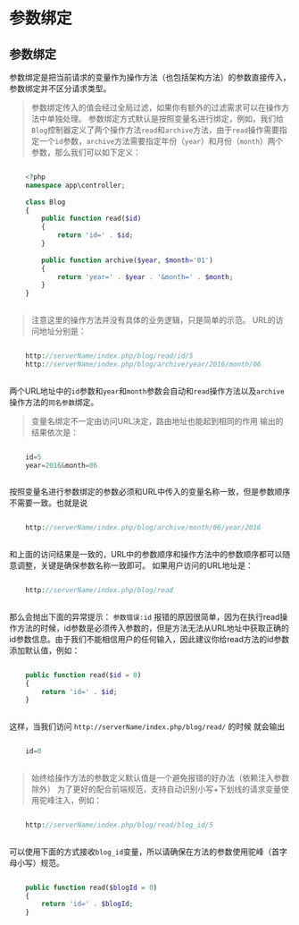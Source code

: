# 参数绑定

## 参数绑定
参数绑定是把当前请求的变量作为操作方法（也包括架构方法）的参数直接传入，参数绑定并不区分请求类型。
> 参数绑定传入的值会经过全局过滤，如果你有额外的过滤需求可以在操作方法中单独处理。
参数绑定方式默认是按照变量名进行绑定，例如，我们给`Blog`控制器定义了两个操作方法`read`和`archive`方法，由于`read`操作需要指定一个`id`参数，`archive`方法需要指定年份（`year`）和月份（`month`）两个参数，那么我们可以如下定义：
```php

    <?php
    namespace app\controller;
    
    class Blog 
    {
        public function read($id)
        {
            return 'id=' . $id;
        }
    
        public function archive($year, $month='01')
        {
            return 'year=' . $year . '&month=' . $month;
        }
    }
    

```
> 注意这里的操作方法并没有具体的业务逻辑，只是简单的示范。
URL的访问地址分别是：
```php

    http://serverName/index.php/blog/read/id/5
    http://serverName/index.php/blog/archive/year/2016/month/06
    

```
两个URL地址中的`id`参数和`year`和`month`参数会自动和`read`操作方法以及`archive`操作方法的`同名参数`绑定。
> 变量名绑定不一定由访问URL决定，路由地址也能起到相同的作用
输出的结果依次是：
```php

    id=5
    year=2016&month=06
    

```
按照变量名进行参数绑定的参数必须和URL中传入的变量名称一致，但是参数顺序不需要一致。也就是说
```php

    http://serverName/index.php/blog/archive/month/06/year/2016
    

```
和上面的访问结果是一致的，URL中的参数顺序和操作方法中的参数顺序都可以随意调整，关键是确保参数名称一致即可。
如果用户访问的URL地址是：
```php

    http://serverName/index.php/blog/read
    

```
那么会抛出下面的异常提示： `参数错误:id`
报错的原因很简单，因为在执行read操作方法的时候，id参数是必须传入参数的，但是方法无法从URL地址中获取正确的id参数信息。由于我们不能相信用户的任何输入，因此建议你给read方法的id参数添加默认值，例如：
```php

    public function read($id = 0)
    {
        return 'id=' . $id;
    }
    

```
这样，当我们访问 `http://serverName/index.php/blog/read/` 的时候 就会输出
```php

    id=0
    

```
> 始终给操作方法的参数定义默认值是一个避免报错的好办法（依赖注入参数除外）
为了更好的配合前端规范，支持自动识别小写+下划线的请求变量使用驼峰注入，例如：
```php

    http://serverName/index.php/blog/read/blog_id/5
    

```
可以使用下面的方式接收`blog_id`变量，所以请确保在方法的参数使用驼峰（首字母小写）规范。
```php

    public function read($blogId = 0)
    {
        return 'id=' . $blogId;
    }
    

```
